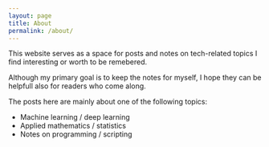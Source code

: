 ```yaml
---
layout: page
title: About
permalink: /about/
---
```


This website serves as a space for posts and notes on tech-related topics I find interesting or worth to be remebered.

Although my primary goal is to keep the notes for myself, I hope they can be helpfull also for readers who come along. 

The posts here are mainly about one of the following topics:

- Machine learning / deep learning
- Applied mathematics / statistics
- Notes on programming / scripting
